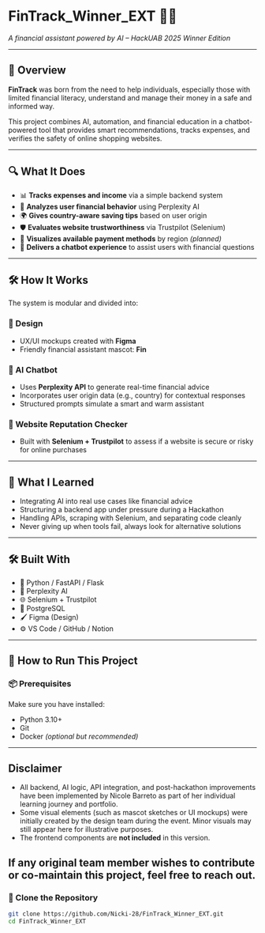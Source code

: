 # FinTrack_Winner_EXT 💸🤖  
*A financial assistant powered by AI – HackUAB 2025 Winner Edition*

---

## 🌟 Overview

**FinTrack** was born from the need to help individuals, especially those with limited financial literacy, understand and manage their money in a safe and informed way.

This project combines AI, automation, and financial education in a chatbot-powered tool that provides smart recommendations, tracks expenses, and verifies the safety of online shopping websites.

---

## 🔍 What It Does

- 📊 **Tracks expenses and income** via a simple backend system  
- 🤖 **Analyzes user financial behavior** using Perplexity AI  
- 🌍 **Gives country-aware saving tips** based on user origin  
- 🛡️ **Evaluates website trustworthiness** via Trustpilot (Selenium)  
- 🧾 **Visualizes available payment methods** by region *(planned)*  
- 🧠 **Delivers a chatbot experience** to assist users with financial questions  

---

## 🛠️ How It Works

The system is modular and divided into:

### 🎨 Design  
- UX/UI mockups created with **Figma**  
- Friendly financial assistant mascot: **Fin**

### 🤖 AI Chatbot  
- Uses **Perplexity API** to generate real-time financial advice  
- Incorporates user origin data (e.g., country) for contextual responses  
- Structured prompts simulate a smart and warm assistant

### 🔐 Website Reputation Checker  
- Built with **Selenium + Trustpilot** to assess if a website is secure or risky for online purchases

---

## 🧠 What I Learned

- Integrating AI into real use cases like financial advice  
- Structuring a backend app under pressure during a Hackathon  
- Handling APIs, scraping with Selenium, and separating code cleanly  
- Never giving up when tools fail, always look for alternative solutions  

---

## 🛠️ Built With

- 🐍 Python / FastAPI / Flask  
- 🧠 Perplexity AI  
- 🌐 Selenium + Trustpilot  
- 💾 PostgreSQL  
- 🖌️ Figma (Design)  
- ⚙️ VS Code / GitHub / Notion  

---

## 🚀 How to Run This Project

### 📦 Prerequisites

Make sure you have installed:

- Python 3.10+
- Git
- Docker *(optional but recommended)*

---
## Disclaimer 
- All backend, AI logic, API integration, and post-hackathon improvements have been implemented by Nicole Barreto as part of her individual learning journey and portfolio.
- Some visual elements (such as mascot sketches or UI mockups) were initially created by the design team during the event. Minor visuals may still appear here for illustrative purposes.
- The frontend components are **not included** in this version.

If any original team member wishes to contribute or co-maintain this project, feel free to reach out.
---
### 🔧 Clone the Repository

```bash
git clone https://github.com/Nicki-28/FinTrack_Winner_EXT.git
cd FinTrack_Winner_EXT
